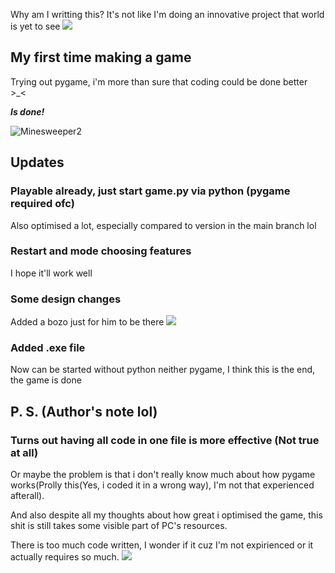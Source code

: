 Why am I writting this? It's not like I'm doing an innovative project that world is yet to see <img src="https://static-cdn.jtvnw.net/emoticons/v2/245/default/light/1.0">

## My first time making a game
Trying out pygame, i'm more than sure that coding could be done better >_<

***Is done!***

![Minesweeper2](https://user-images.githubusercontent.com/99418179/154635987-d1a080df-32d5-43d6-b6aa-651ebbcdd67b.gif)

## Updates

### Playable already, just start game.py via python (pygame required ofc)
Also optimised a lot, especially compared to version in the main branch lol

### Restart and mode choosing features
I hope it'll work well

### Some design changes
Added a bozo just for him to be there <img src="https://cdn.discordapp.com/emojis/932792945059459122.webp?size=32&amp;quality=lossless">

### Added .exe file
Now can be started without python neither pygame, I think this is the end, the game is done

## P. S. (Author's note lol)
### Turns out having all code in one file is more effective (Not true at all)
Or maybe the problem is that i don't really know much about how pygame works(Prolly this(Yes, i coded it in a wrong way), I'm not that experienced afterall).

And also despite all my thoughts about how great i optimised the game, this shit is still takes some visible part of PC's resources.

There is too much code written, I wonder if it cuz I'm not expirienced or it actually requires so much. <img src="https://cdn.discordapp.com/emojis/915670770611552276.webp?size=32&amp;quality=lossless">

